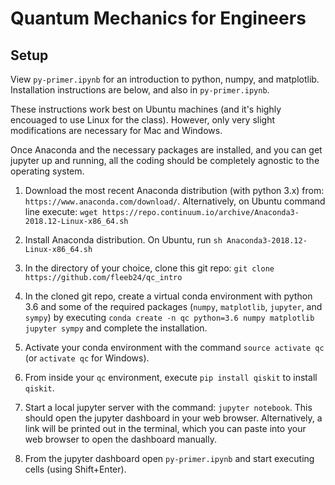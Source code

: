 # Quantum Mechanics for Engineers

## Setup

View `py-primer.ipynb` for an introduction to python, numpy, and matplotlib.
Installation instructions are below, and also in `py-primer.ipynb`.

These instructions work best on Ubuntu machines (and it's highly encouaged to use Linux for the class). However, only very slight modifications are necessary for Mac and Windows.

Once Anaconda and the necessary packages are installed, and you can get jupyter up and running, all the coding should be completely agnostic to the operating system.

1. Download the most recent Anaconda distribution (with python 3.x) from: `https://www.anaconda.com/download/`. Alternatively, on Ubuntu command line execute: `wget https://repo.continuum.io/archive/Anaconda3-2018.12-Linux-x86_64.sh`

2. Install Anaconda distribution. On Ubuntu, run `sh Anaconda3-2018.12-Linux-x86_64.sh`

3. In the directory of your choice, clone this git repo: `git clone https://github.com/fleeb24/qc_intro`

4. In the cloned git repo, create a virtual conda environment with python 3.6 and some of the required packages (`numpy`, `matplotlib`, `jupyter`, and `sympy`) by executing `conda create -n qc python=3.6 numpy matplotlib jupyter sympy` and complete the installation.

5. Activate your conda environment with the command `source activate qc` (or `activate qc` for Windows).

6. From inside your `qc` environment, execute `pip install qiskit` to install `qiskit`.

7. Start a local jupyter server with the command: `jupyter notebook`. This should open the jupyter dashboard in your web browser. Alternatively, a link will be printed out in the terminal, which you can paste into your web browser to open the dashboard manually.

8. From the jupyter dashboard open `py-primer.ipynb` and start executing cells (using Shift+Enter).

